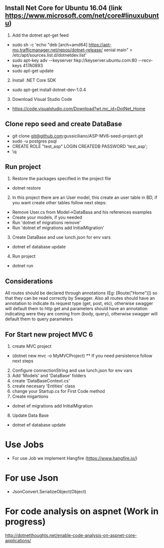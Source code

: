 ## Install Net Core for Ubuntu 16.04 (link https://www.microsoft.com/net/core#linuxubuntu)
1. Add the dotnet apt-get feed
- sudo sh -c 'echo "deb [arch=amd64] https://apt-mo.trafficmanager.net/repos/dotnet-release/ xenial main" > /etc/apt/sources.list.d/dotnetdev.list'
- sudo apt-key adv --keyserver hkp://keyserver.ubuntu.com:80 --recv-keys 417A0893
- sudo apt-get update
2. Install .NET Core SDK
- sudo apt-get install dotnet-dev-1.0.4
3. Download Visual Studio Code
- https://code.visualstudio.com/Download?wt.mc_id=DotNet_Home


## Clone repo seed and create DataBase
- git clone git@github.com:gussiciliano/ASP-MV6-seed-project.git
- sudo -u postgres psql
- CREATE ROLE "test_asp" LOGIN CREATEDB PASSWORD 'test_asp';
- \q


## Run project
1. Restore the packages specified in the project file
- dotnet restore
2. In this project there are an User model, this create an user table in BD, if you want create other tables follow next steps:
- Remove User.cs from Model->DataBasa and his references examples
- Create your models, if you needed
- Run 'dotnet ef migrations remove'
- Run 'dotnet ef migrations add InitialMigration'
3. Create DataBase and use lunch.json for env vars
- dotnet ef database update 
4. Run project
- dotnet run


## Considerations
All routes should be declared through annotations (Eg: [Route("Home")]) so that they can be read correctly by Swagger. Also all routes should have an annotation to indicate its request type (get, post, etc), otherwise swagger will default them to http get and parameters should have an annotation indicating were they are coming from (body, query), otherwise swagger will default them to query parameters


## For Start new project MVC 6
1. create MVC project
- (dotnet new mvc -o MyMVCProject)
** If you need persistence follow next steps
2. Configure connectionString and use lunch.json for env vars
3. Add 'Models' and 'DataBase' folders
4. create 'DataBaseContext.cs'
5. create necesary 'Entities' class
6. change your Startup.cs for First Code method
7. Create migartions
- dotnet ef migrations add InitialMigration
8. Update Data Base
- dotnet ef database update

# Use Jobs
- For use Job we implement Hangfire (https://www.hangfire.io/)

# For use Json
- JsonConvert.SerializeObject(Object)

# For code analysis on aspnet (Work in progress)
http://dotnetthoughts.net/enable-code-analysis-on-aspnet-core-applications/
